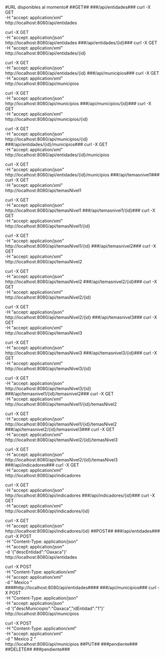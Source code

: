 
#URL disponibles al momento#
##GET##
###/api/entidades###
curl -X GET \
  -H "accept: application/xml" \
  http://localhost:8080/api/entidades

curl -X GET \
  -H "accept: application/json" \
  http://localhost:8080/api/entidades
###/api/entidades/{id}###
curl -X GET \
  -H "accept: application/xml" \
  http://localhost:8080/api/entidades/{id}

curl -X GET \
  -H "accept: application/json" \
  http://localhost:8080/api/entidades/{id}
###/api/municipios###
curl -X GET \
  -H "accept: application/xml" \
  http://localhost:8080/api/municipios

curl -X GET \
  -H "accept: application/json" \
  http://localhost:8080/api/municipios
###/api/municipios/{id}###
curl -X GET \
  -H "accept: application/xml" \
  http://localhost:8080/api/municipios/{id}

curl -X GET \
  -H "accept: application/json" \
  http://localhost:8080/api/municipios/{id}
###/api/entidades/{id}/municipios###
curl -X GET \
  -H "accept: application/xml" \
  http://localhost:8080/api/entidades/{id}/municipios

curl -X GET \
  -H "accept: application/json" \
  http://localhost:8080/api/entidades/{id}/municipios
###/api/temasnivel1###
curl -X GET \
  -H "accept: application/xml" \
  http://localhost:8080/api/temasNivel1

curl -X GET \
  -H "accept: application/json" \
  http://localhost:8080/api/temasNivel1
###/api/temasnivel1/{id}###
curl -X GET \
  -H "accept: application/xml" \
  http://localhost:8080/api/temasNivel1/{id}

curl -X GET \
  -H "accept: application/json" \
  http://localhost:8080/api/temasNivel1/{id}
###/api/temasnivel2###
curl -X GET \
  -H "accept: application/xml" \
  http://localhost:8080/api/temasNivel2

curl -X GET \
  -H "accept: application/json" \
  http://localhost:8080/api/temasNivel2
###/api/temasnivel2/{id}###
curl -X GET \
  -H "accept: application/xml" \
  http://localhost:8080/api/temasNivel2/{id}

curl -X GET \
  -H "accept: application/json" \
  http://localhost:8080/api/temasNivel2/{id}
###/api/temasnivel3###
curl -X GET \
  -H "accept: application/xml" \
  http://localhost:8080/api/temasNivel3

curl -X GET \
  -H "accept: application/json" \
  http://localhost:8080/api/temasNivel3
###/api/temasnivel3/{id}###
curl -X GET \
  -H "accept: application/xml" \
  http://localhost:8080/api/temasNivel3/{id}

curl -X GET \
  -H "accept: application/json" \
  http://localhost:8080/api/temasNivel3/{id}
###/api/temasnivel1/{id}/temasnivel2###
curl -X GET \
  -H "accept: application/xml" \
  http://localhost:8080/api/temasNivel1/{id}/temasNivel2

curl -X GET \
  -H "accept: application/json" \
  http://localhost:8080/api/temasNivel1/{id}/temasNivel2
###/api/temasnivel2/{id}/temasnivel3###
curl -X GET \
  -H "accept: application/xml" \
  http://localhost:8080/api/temasNivel2/{id}/temasNivel3

curl -X GET \
  -H "accept: application/json" \
  http://localhost:8080/api/temasNivel2/{id}/temasNivel3
###/api/indicadores###
curl -X GET \
  -H "accept: application/xml" \
  http://localhost:8080/api/indicadores

curl -X GET \
  -H "accept: application/json" \
  http://localhost:8080/api/indicadores
###/api/indicadores/{id}###
curl -X GET \
  -H "accept: application/xml" \
  http://localhost:8080/api/indicadores/{id}

curl -X GET \
  -H "accept: application/json" \
  http://localhost:8080/api/indicadores/{id}
##POST##
###/api/entidades###
curl -X POST \
-H "Content-Type: application/json" \
-H "accept: application/json" \
-d '{"descEntidad":"Oaxaca"}' \
http://localhost:8080/api/entidades

curl -X POST \
-H "Content-Type: application/xml" \
-H "accept: application/xml" \
-d "<entidad>
	<descEntidad>Mexico</descEntidad>
    </entidad>" \
####http://localhost:8080/api/entidades####
###/api/municipios###
curl -X POST \
-H "Content-Type: application/json" \
-H "accept: application/json" \
-d '{"descMuniciopio":"Oaxaca","idEntidad":"1"}' \
http://localhost:8080/api/municipios

curl -X POST \
-H "Content-Type: application/xml" \
-H "accept: application/xml" \
-d "<municipio>
	<descMuniciopio>Mexico</descMuniciopio>
	<idEntidad>2</idEntidad>
    </municipio>" \
http://localhost:8080/api/municipios
##PUT##
###pendiente###
##DELETE##
###pendiente###
